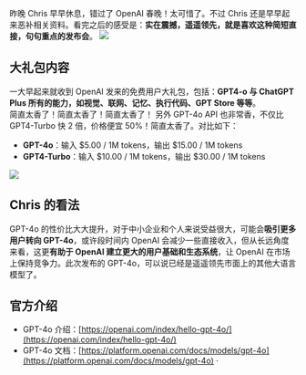 昨晚 Chris 早早休息，错过了 OpenAI 春晚！太可惜了。不过 Chris 还是早早起来恶补相关资料。看完之后的感受是：**实在震撼，遥遥领先，就是喜欢这种简短直接，句句重点的发布会**。
![](https://cdn.nlark.com/yuque/0/2024/png/186051/1715646104387-9149e330-19d2-4761-9a08-1ad326dbfe84.png#averageHue=%23badfd0&clientId=uf442a700-91c0-4&from=paste&height=474&id=u73470ef2&originHeight=948&originWidth=1648&originalType=binary&ratio=2&rotation=0&showTitle=false&size=1370858&status=done&style=none&taskId=ub0b9cc05-7eb2-4008-952d-36163037eaa&title=&width=824)

## 大礼包内容

一大早起来就收到 OpenAI 发来的免费用户大礼包，包括：**GPT4-o 与 ChatGPT Plus 所有的能力，如视觉、联网、记忆、执行代码、GPT Store 等等**。  
简直太香了！简直太香了！简直太香了！
另外 GPT-4o API 也非常香，不仅比 GPT4-Turbo 快 2 倍，价格便宜 50%！简直太香了。对比如下：

- **GPT-4o**：输入 $5.00 / 1M tokens，输出 $15.00 / 1M tokens
- **GPT4-Turbo**：输入 $10.00 / 1M tokens，输出 $30.00 / 1M tokens

![](https://cdn.nlark.com/yuque/0/2024/png/186051/1715646413795-4b5e254f-79fe-41f3-aefc-949718f4c3fd.png#averageHue=%23a7dfd8&clientId=u6dbf737a-47ab-4&from=paste&height=722&id=u69612fad&originHeight=1444&originWidth=2772&originalType=binary&ratio=2&rotation=0&showTitle=false&size=726163&status=done&style=none&taskId=udbe9023f-6ba6-4424-8de2-b03321ab72d&title=&width=1386)

## Chris 的看法

GPT-4o 的性价比大大提升，对于中小企业和个人来说受益很大，可能会**吸引更多用户转向 GPT-4o**，或许段时间内 OpenAI 会减少一些直接收入，但从长远角度来看，这更**有助于 OpenAI 建立更大的用户基础和生态系统**，让 OpenAI 在市场上保持竞争力。此次发布的 GPT-4o，可以说已经是遥遥领先市面上的其他大语言模型了。

## 官方介绍

- GPT-4o 介绍：[https://openai.com/index/hello-gpt-4o/](https://openai.com/index/hello-gpt-4o/)
- GPT-4o 文档：[https://platform.openai.com/docs/models/gpt-4o](https://platform.openai.com/docs/models/gpt-4o)
·